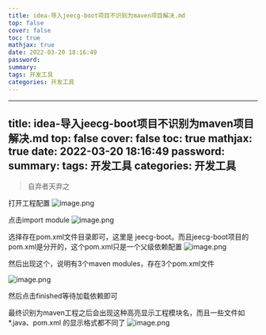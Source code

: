 ```yaml
---
title: idea-导入jeecg-boot项目不识别为maven项目解决.md
top: false
cover: false
toc: true
mathjax: true
date: 2022-03-20 18:16:49
password:
summary:
tags: 开发工具
categories: 开发工具
---
```

---
title: idea-导入jeecg-boot项目不识别为maven项目解决.md
top: false
cover: false
toc: true
mathjax: true
date: 2022-03-20 18:16:49
password:
summary:
tags: 开发工具
categories: 开发工具
---
> 自弃者天弃之


打开工程配置
![image.png](https://upload-images.jianshu.io/upload_images/13965490-a8abc19c384a7676.png?imageMogr2/auto-orient/strip%7CimageView2/2/w/1240)

点击import module
![image.png](https://upload-images.jianshu.io/upload_images/13965490-0b41a5cd43918be2.png?imageMogr2/auto-orient/strip%7CimageView2/2/w/1240)

选择存在pom.xml文件目录即可，这里是 jeecg-boot。而且jeecg-boot项目的pom.xml是分开的，这个pom.xml只是一个父级依赖配置
![image.png](https://upload-images.jianshu.io/upload_images/13965490-630b1b8397242faa.png?imageMogr2/auto-orient/strip%7CimageView2/2/w/1240)

然后出现这个，说明有3个maven modules，存在3个pom.xml文件

![image.png](https://upload-images.jianshu.io/upload_images/13965490-94287768fc2c94cf.png?imageMogr2/auto-orient/strip%7CimageView2/2/w/1240)

然后点击finished等待加载依赖即可

最终识别为maven工程之后会出现这种高亮显示工程模块名，而且一些文件如 *.java、pom.xml 的显示格式都不同了
![image.png](https://upload-images.jianshu.io/upload_images/13965490-14d006c577352acb.png?imageMogr2/auto-orient/strip%7CimageView2/2/w/1240)

